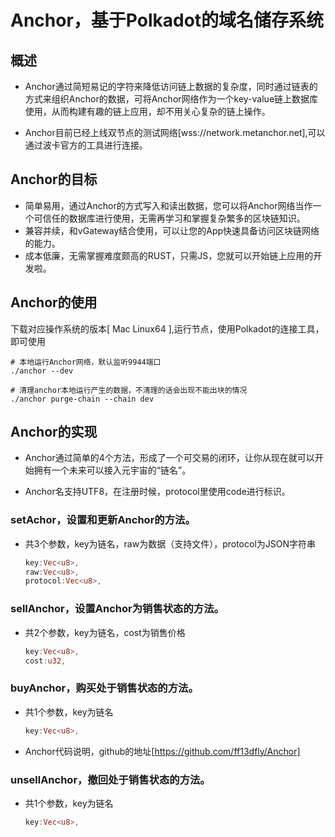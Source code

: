 # Anchor，基于Polkadot的域名储存系统

## 概述

- Anchor通过简短易记的字符来降低访问链上数据的复杂度，同时通过链表的方式来组织Anchor的数据，可将Anchor网络作为一个key-value链上数据库使用，从而构建有趣的链上应用，却不用关心复杂的链上操作。

- Anchor目前已经上线双节点的测试网络[wss://network.metanchor.net],可以通过波卡官方的工具进行连接。

## Anchor的目标

- 简单易用，通过Anchor的方式写入和读出数据，您可以将Anchor网络当作一个可信任的数据库进行使用，无需再学习和掌握复杂繁多的区块链知识。
- 兼容并续，和vGateway结合使用，可以让您的App快速具备访问区块链网络的能力。
- 成本低廉，无需掌握难度颇高的RUST，只需JS，您就可以开始链上应用的开发啦。

## Anchor的使用

下载对应操作系统的版本[ Mac Linux64 ],运行节点，使用Polkadot的连接工具，即可使用

```SHELL
# 本地运行Anchor网络，默认监听9944端口
./anchor --dev

# 清理anchor本地运行产生的数据，不清理的话会出现不能出块的情况
./anchor purge-chain --chain dev
```

## Anchor的实现

- Anchor通过简单的4个方法，形成了一个可交易的闭环，让你从现在就可以开始拥有一个未来可以接入元宇宙的“链名”。

- Anchor名支持UTF8，在注册时候，protocol里使用code进行标识。
  
### setAchor，设置和更新Anchor的方法。

- 共3个参数，key为链名，raw为数据（支持文件），protocol为JSON字符串
  
  ```RUST
  key:Vec<u8>,
  raw:Vec<u8>,
  protocol:Vec<u8>,
  ```

### sellAnchor，设置Anchor为销售状态的方法。

- 共2个参数，key为链名，cost为销售价格
  
  ```RUST
  key:Vec<u8>,
  cost:u32,
  ```

### buyAnchor，购买处于销售状态的方法。

- 共1个参数，key为链名

  ```RUST
  key:Vec<u8>,
  ```

- Anchor代码说明，github的地址[https://github.com/ff13dfly/Anchor]
  
### unsellAnchor，撤回处于销售状态的方法。

- 共1个参数，key为链名

  ```RUST
  key:Vec<u8>,
  ```
  